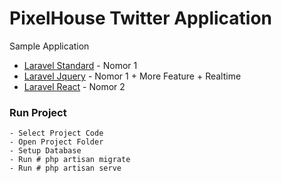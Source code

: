 # PixelHouse Twitter Application
Sample Application

* [Laravel Standard](https://github.com/thomijasir/pixelhouse-sample-app/tree/master/laravelnormal) - Nomor 1
* [Laravel Jquery](https://github.com/thomijasir/pixelhouse-sample-app/tree/master/laraveljquery) - Nomor 1 + More Feature + Realtime
* [Laravel React](https://github.com/thomijasir/pixelhouse-sample-app/tree/master/laravelreact) - Nomor 2


### Run Project
````
- Select Project Code
- Open Project Folder
- Setup Database
- Run # php artisan migrate
- Run # php artisan serve 
